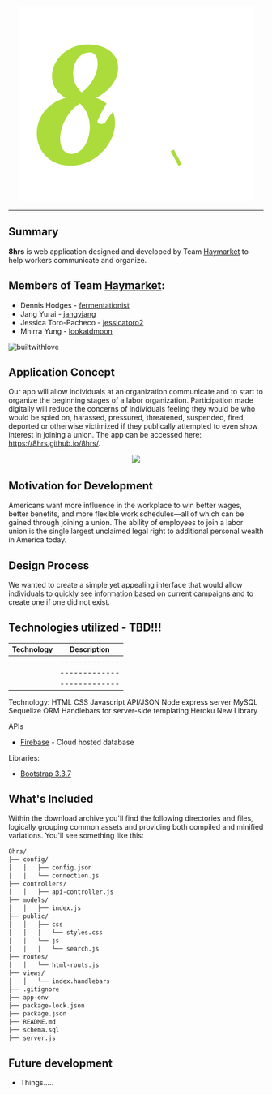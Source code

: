 <div align="center">
	<img src="public/images/8hrs-logo.png"><br>
</div>

-----------------
## Summary
**8hrs** is web application designed and developed by Team [Haymarket](https://github.com/8hrs) to help workers communicate and organize.

## Members of Team [Haymarket](https://github.com/8hrs):
* Dennis Hodges - [fermentationist](https://github.com/fermentationist)
* Jang Yurai - [jangyjang](https://github.com/jangyjang)
* Jessica Toro-Pacheco - [jessicatoro2](https://github.com/jessicatoro2)
* Mhirra Yung - [lookatdmoon](https://github.com/lookatdmoon)


![builtwithlove](http://forthebadge.com/images/badges/built-with-love.svg)

## Application Concept
Our app will allow individuals at an organization communicate and to start to organize the beginning stages of a labor organization. Participation made digitally will reduce the concerns of individuals feeling they would be who would be spied on, harassed, pressured, threatened, suspended, fired, deported or otherwise victimized if they publically attempted to even show interest in joining a union.
The app can be accessed here: https://8hrs.github.io/8hrs/.

<div align="center">
	<img src="https://dummyimage.com/400x200/000/fff"><br>
</div>

## Motivation for Development
Americans want more influence in the workplace to win better wages, better benefits, and more flexible work schedules—all of which can be gained through joining a union. The ability of employees to join a labor union is the single largest unclaimed legal right to additional personal wealth in America today.

## Design Process
We wanted to create a simple yet appealing interface that would allow individuals to quickly see information based on current campaigns and to create one if one did not exist.   

## Technologies utilized - TBD!!!

| Technology | Description |
| ------------- | ------------- |
|    |  ------------- |
|  |  ------------- |
|  | ------------- |

Technology:
HTML
CSS
Javascript
API/JSON
Node express server
MySQL
Sequelize ORM
Handlebars for server-side templating
Heroku
New Library

APIs

* [Firebase](https://firebase.google.com/) - Cloud hosted database

Libraries:
* [Bootstrap 3.3.7](https://getbootstrap.com/docs/3.3/)


## What's Included
Within the download archive you'll find the following directories and files, logically grouping common assets and providing both compiled and minified variations. You'll see something like this:

```
8hrs/
├── config/
│   │   ├── config.json
│   │   └── connection.js
├── controllers/
│   │   ├── api-controller.js
├── models/
│   │   ├── index.js
├── public/
│   │   ├── css
│   │   │   └── styles.css
│   │   └── js
│   │   │   └── search.js
├── routes/
│   │   └── html-routs.js
├── views/
│   │   └── index.handlebars
├── .gitignore
├── app-env
├── package-lock.json
├── package.json
├── README.md
├── schema.sql
├── server.js
```

## Future development
* Things.....
